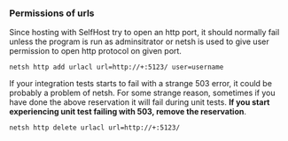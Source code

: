 ### Permissions of urls

Since hosting with SelfHost try to open an http port, it should normally fail unless the program is run as adminsitrator or netsh is used to give user permission to open http protocol on given port.

	netsh http add urlacl url=http://+:5123/ user=username

If your integration tests starts to fail with a strange 503 error, it could be probably a problem of netsh. For some strange reason, sometimes if you have done the above reservation it will fail during unit tests. **If you start experiencing unit test failing with 503, remove the reservation**.

	netsh http delete urlacl url=http://+:5123/

